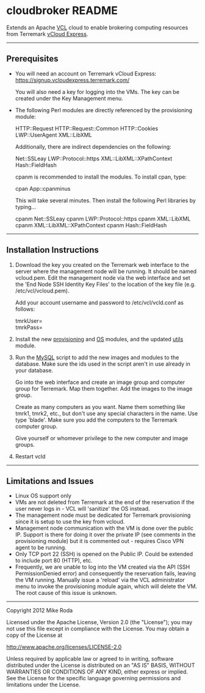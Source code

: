 # cloudbroker README #

Extends an Apache [VCL][vcl] cloud to enable brokering computing 
resources from Terremark [vCloud Express][vcloud].

----

## Prerequisites ##

* You will need an account on Terremark vCloud Express:
  https://signup.vcloudexpress.terremark.com/

  You will also need a key for logging into the VMs. The key
  can be created under the Key Management menu.
* The following Perl modules are directly referenced by the 
  provisioning module:

  HTTP::Request
  HTTP::Request::Common
  HTTP::Cookies
  LWP::UserAgent
  XML::LibXML
  
  Additionally, there are indirect dependencies on the following:
  
  Net::SSLeay
  LWP::Protocol::https
  XML::LibXML::XPathContext
  Hash::FieldHash
  
  cpanm is recommended to install the modules. To install 
  cpan, type:

  cpan App::cpanminus

  This will take several minutes. Then install the following
  Perl libraries by typing...

  cpanm Net::SSLeay
  cpanm LWP::Protocol::https
  cpanm XML::LibXML
  cpanm XML::LibXML::XPathContext
  cpanm Hash::FieldHash

----

## Installation Instructions ##

1.  Download the key you created on the Terremark web interface to
    the server where the management node will be running. It should be
    named vcloud.pem. Edit the management node via the web interface and
    set the 'End Node SSH Identity Key Files' to the location of the key 
    file (e.g. /etc/vcl/vcloud.pem).

    Add your account username and password to /etc/vcl/vcld.conf 
    as follows:

    tmrkUser=<username>  
    tmrkPass=<password>  

2.  Install the new [provisioning][tmrk.pm] and [OS][Linux_tmrk.pm]
    modules, and the updated [utils][utils.pm] module.
    
3.  Run the [MySQL][mysql] script to add the new images and 
    modules to the database.  Make sure the ids used in the 
    script aren't in use already in your database.

    Go into the web interface and create an image group and 
    computer group for Terremark. Map them together. Add the 
    images to the image group.
    
    Create as many computers as you want. Name them something 
    like tmrk1, tmrk2, etc., but don't use any special characters 
    in the name. Use type 'blade'. Make sure you add the computers 
    to the Terremark computer group. 
    
    Give yourself or whomever privilege to the new computer 
    and image groups.
    
4.  Restart vcld

[vcl]: https://cwiki.apache.org/VCL/apache-vcl.html
[vcloud]: http://vcloudexpress.terremark.com/
[tmrk.pm]: https://github.com/mikeroda/cloudbroker/blob/master/VCL/Module/Provisioning/tmrk.pm
[Linux_tmrk.pm]: https://github.com/mikeroda/cloudbroker/blob/master/VCL/Module/OS/Linux/Linux_tmrk.pm
[utils.pm]: https://github.com/mikeroda/cloudbroker/blob/master/VCL/utils.pm
[mysql]: https://github.com/mikeroda/cloudbroker/blob/master/tmrk.sql

----

## Limitations and Issues ##

* Linux OS support only
* VMs are not deleted from Terremark at the end of the reservation 
  if the user never logs in - VCL will 'sanitize' the OS instead.
* The management node must be dedicated for Terremark provisioning
  since it is setup to use the key from vcloud.
* Management node communication with the VM is done over the public IP.
  Support is there for doing it over the private IP (see comments in
  the provisioning module) but it is commented out - requires Cisco
  VPN agent to be running.
* Only TCP port 22 (SSH) is opened on the Public IP. Could be 
  extended to include port 80 (HTTP), etc. 
* Frequently, we are unable to log into the VM created via the API 
  (SSH PermissionDenied error) and consequently the reservation fails, 
  leaving the VM running. Manually issue a 'reload' via the VCL 
  administrator menu to invoke the provisioning module again, which
  will delete the VM.  The root cause of this issue is unknown.

----

Copyright 2012 Mike Roda

Licensed under the Apache License, Version 2.0 (the "License");
you may not use this file except in compliance with the License.
You may obtain a copy of the License at

   http://www.apache.org/licenses/LICENSE-2.0

Unless required by applicable law or agreed to in writing, software
distributed under the License is distributed on an "AS IS" BASIS,
WITHOUT WARRANTIES OR CONDITIONS OF ANY KIND, either express or implied.
See the License for the specific language governing permissions and
limitations under the License.
   